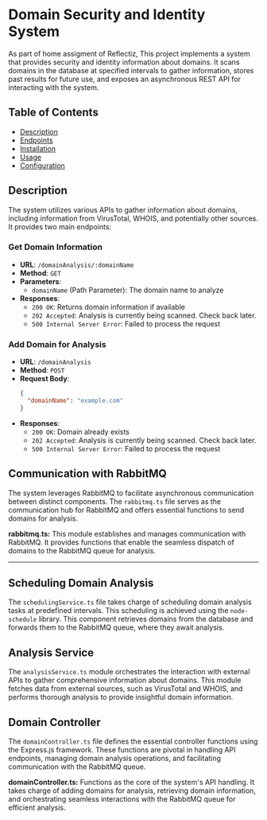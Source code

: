 # Domain Security and Identity System

As part of home assigment of Reflectiz, This project implements a system that provides security and identity information about domains. It scans domains in the database at specified intervals to gather information, stores past results for future use, and exposes an asynchronous REST API for interacting with the system.

## Table of Contents

- [Description](#description)
- [Endpoints](#endpoints)
- [Installation](#installation)
- [Usage](#usage)
- [Configuration](#configuration)

## Description

The system utilizes various APIs to gather information about domains, including information from VirusTotal, WHOIS, and potentially other sources. It provides two main endpoints:

### Get Domain Information

- **URL**: `/domainAnalysis/:domainName`
- **Method**: `GET`
- **Parameters**:
  - `domainName` (Path Parameter): The domain name to analyze
- **Responses**:
  - `200 OK`: Returns domain information if available
  - `202 Accepted`: Analysis is currently being scanned. Check back later.
  - `500 Internal Server Error`: Failed to process the request

### Add Domain for Analysis

- **URL**: `/domainAnalysis`
- **Method**: `POST`
- **Request Body**:
  ```json
  {
    "domainName": "example.com"
  }
  ```
- **Responses**:
  - `200 OK`: Domain already exists
  - `202 Accepted`: Analysis is currently being scanned. Check back later.
  - `500 Internal Server Error`: Failed to process the request

## Communication with RabbitMQ

The system leverages RabbitMQ to facilitate asynchronous communication between distinct components. The `rabbitmq.ts` file serves as the communication hub for RabbitMQ and offers essential functions to send domains for analysis.

**rabbitmq.ts:** This module establishes and manages communication with RabbitMQ. It provides functions that enable the seamless dispatch of domains to the RabbitMQ queue for analysis.

---

## Scheduling Domain Analysis

The `schedulingService.ts` file takes charge of scheduling domain analysis tasks at predefined intervals. This scheduling is achieved using the `node-schedule` library. This component retrieves domains from the database and forwards them to the RabbitMQ queue, where they await analysis.

## Analysis Service

The `analysisService.ts` module orchestrates the interaction with external APIs to gather comprehensive information about domains. This module fetches data from external sources, such as VirusTotal and WHOIS, and performs thorough analysis to provide insightful domain information.

## Domain Controller

The `domainController.ts` file defines the essential controller functions using the Express.js framework. These functions are pivotal in handling API endpoints, managing domain analysis operations, and facilitating communication with the RabbitMQ queue.

**domainController.ts:** Functions as the core of the system's API handling. It takes charge of adding domains for analysis, retrieving domain information, and orchestrating seamless interactions with the RabbitMQ queue for efficient analysis.
